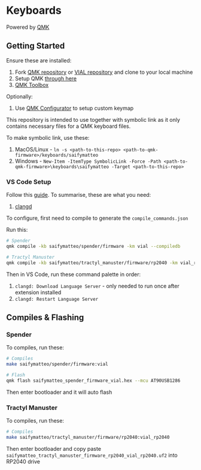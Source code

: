 # Keyboards

Powered by [QMK](https://qmk.fm/)

## Getting Started

Ensure these are installed:

1. Fork [QMK repository](https://github.com/qmk/qmk_firmware) or [VIAL repository](https://github.com/vial-kb/vial-qmk) and clone to your local machine
2. Setup QMK [through here](https://docs.qmk.fm/newbs_getting_started)
3. [QMK Toolbox](https://github.com/qmk/qmk_toolbox)

Optionally:

1. Use [QMK Configurator](https://config.qmk.fm) to setup custom keymap

This repository is intended to use together with symbolic link as it only contains necessary files for a QMK keyboard files.

To make symbolic link, use these:

1. MacOS/Linux - `ln -s <path-to-this-repo> <path-to-qmk-firmware>/keyboards/saifymatteo`
2. Windows - `New-Item -ItemType SymbolicLink -Force -Path <path-to-qmk-firmware>\keyboards\saifymatteo -Target <path-to-this-repo>`

### VS Code Setup

Follow this [guide](https://docs.qmk.fm/other_vscode). To summarise, these are what you need:

1. [clangd](https://marketplace.visualstudio.com/items?itemName=llvm-vs-code-extensions.vscode-clangd)

To configure, first need to compile to generate the `compile_commands.json`

Run this:

```bash
# Spender
qmk compile -kb saifymatteo/spender/firmware -km vial --compiledb

# Tractyl Manuster
qmk compile -kb saifymatteo/tractyl_manuster/firmware/rp2040 -km vial_rp2040 --compiledb
```

Then in VS Code, run these command palette in order:

1. `clangd: Download Language Server` - only needed to run once after extension installed
2. `clangd: Restart Language Server`

## Compiles & Flashing

### Spender

To compiles, run these:

```bash
# Compiles
make saifymatteo/spender/firmware:vial

# Flash
qmk flash saifymatteo_spender_firmware_vial.hex --mcu AT90USB1286
```

Then enter bootloader and it will auto flash

### Tractyl Manuster

To compiles, run these:

```bash
# Compiles
make saifymatteo/tractyl_manuster/firmware/rp2040:vial_rp2040
```

Then enter bootloader and copy paste `saifymatteo_tractyl_manuster_firmware_rp2040_vial_rp2040.uf2` into RP2040 drive

